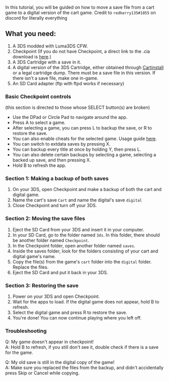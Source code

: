In this tutorial, you will be guided on how to move a save file from a cart game to a digital version of the cart game.
Credit to `redkerry135#1055` on discord for literally everything


## **What you need:**

1. A 3DS modded with Luma3DS CFW.
2. Checkpoint (If you do not have Checkpoint, a  direct link to the .cia download is [here](https://github.com/FlagBrew/Checkpoint/releases/download/v3.7.4/Checkpoint.cia).)
3. A 3DS Cartridge with a save in it.
4. A digital version of the 3DS Cartridge, either obtained through [Cartinstall](https://github.com/knight-ryu12/godmode9-layeredfs-usage/wiki/CartInstall-guide) or a legal cartridge dump. There must be a save file in this version. If there isn't a save file, make one in-game.
5. An SD Card adapter (ftp with ftpd works if necessary)

### Basic Checkpoint controls

(this section is directed to those whose SELECT button(s) are broken)

- Use the DPad or Circle Pad to navigate around the app.
- Press A to select a game.
- After selecting a game, you can press L to backup the save, or R to restore the save.
- You can also enable cheats for the selected game. Usage guide [here](https://3ds.eiphax.tech/cpcheats.html).
- You can switch to extdata saves by pressing X.
- You can backup every title at once by holding Y, then press L.
- You can also delete certain backups by selecting a game, selecting a backed up save, and then pressing X.
- Hold B to refresh the app.


### Section 1: Making a backup of both saves

1. On your 3DS, open Checkpoint and make a backup of both the cart and digital game.
2. Name the cart's save `Cart` and name the digital's save `digital`
3. Close Checkpoint and turn off your 3DS.



### Section 2: Moving the save files

1. Eject the SD Card from your 3DS and insert it in your computer.
2. In your SD Card, go to the folder named `3ds`. In this folder, there should be another folder named `Checkpoint`.
3. In the Checkpoint folder, open another folder named `saves`.
4. Inside the saves folder, look for the folders consisting of your cart and digital game's name.
5. Copy the file(s) from the game's `cart` folder into the `digital` folder. Replace the files.
6. Eject the SD Card and put it back in your 3DS.



### Section 3: Restoring the save

1. Power on your 3DS and open Checkpoint.
2. Wait for the apps to load. If the digital game does not appear, hold B to refresh.
3. Select the digital game and press R to restore the save.
4. You're done! You can now continue playing where you left off.


### Troubleshooting

Q: My game doesn't appear in checkpoint!                                                                              
A: Hold B to refresh, if you still don't see it, double check if there is a save for the game.

Q: My old save is still in the digital copy of the game!                                                              
A: Make sure you replaced the files from the backup, and didn't accidentally press Skip or Cancel while copying.